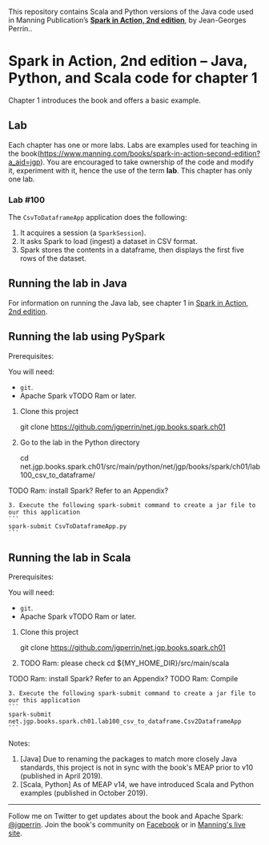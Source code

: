 This repository contains Scala and Python versions of the Java code used in Manning Publication’s **[Spark in Action, 2nd edition](https://www.manning.com/books/spark-in-action-second-edition?a_aid=jgp)**, by Jean-Georges Perrin..

# Spark in Action, 2nd edition – Java, Python, and Scala code for chapter 1

Chapter 1 introduces the book and offers a basic example.

## Lab

Each chapter has one or more labs. Labs are examples used for teaching in the book(https://www.manning.com/books/spark-in-action-second-edition?a_aid=jgp). You are encouraged to take ownership of the code and modify it, experiment with it, hence the use of the term **lab**. This chapter has only one lab.

### Lab \#100

The `CsvToDataframeApp` application does the following:

1.	It acquires a session (a `SparkSession`).
1.	It asks Spark to load (ingest) a dataset in CSV format.
1.	Spark stores the contents in a dataframe, then displays the first five rows of the dataset.

## Running the lab in Java

For information on running the Java lab, see chapter 1 in [Spark in Action, 2nd edition](http://jgp.net/sia).

## Running the lab using PySpark

Prerequisites:

You will need:
 * `git`.
 * Apache Spark vTODO Ram or later. 

1. Clone this project

    git clone https://github.com/jgperrin/net.jgp.books.spark.ch01

2. Go to the lab in the Python directory

    cd net.jgp.books.spark.ch01/src/main/python/net/jgp/books/spark/ch01/lab100_csv_to_dataframe/

TODO Ram: install Spark? Refer to an Appendix?

    3. Execute the following spark-submit command to create a jar file to our this application
    ```
    spark-submit CsvToDataframeApp.py
    ```

## Running the lab in Scala


Prerequisites:

You will need:
 * `git`.
 * Apache Spark vTODO Ram or later. 


1. Clone this project

    git clone https://github.com/jgperrin/net.jgp.books.spark.ch01

2. TODO Ram: please check cd ${MY_HOME_DIR}/src/main/scala

TODO Ram: install Spark? Refer to an Appendix?
TODO Ram: Compile

    3. Execute the following spark-submit command to create a jar file to our this application
    ```
    spark-submit net.jgp.books.spark.ch01.lab100_csv_to_dataframe.Csv2DataframeApp
    ```

Notes: 
 1. [Java] Due to renaming the packages to match more closely Java standards, this project is not in sync with the book's MEAP prior to v10 (published in April 2019).
 2. [Scala, Python] As of MEAP v14, we have introduced Scala and Python examples (published in October 2019).
 
---

Follow me on Twitter to get updates about the book and Apache Spark: [@jgperrin](https://twitter.com/jgperrin). Join the book's community on [Facebook](https://facebook.com/sparkinaction/) or in [Manning's live site](https://forums.manning.com/forums/spark-in-action-second-edition?a_aid=jgp).

